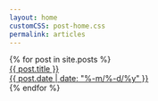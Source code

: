 ```yaml
---
layout: home
customCSS: post-home.css
permalink: articles
---
```

 
<div class="grid grid-cols-1 md:grid-cols-2 lg:grid-cols-3 gap-6 text-center mx-auto my-24 max-w-screen-2xl p-6">
  {% for post in site.posts %}
    <a href="{{ post.url }}" class="no-underline text-gray-900 shadow hover:shadow-lg p-4 rounded border border-gray-50">
      <img src="{{ post.thumb }}" alt="" class="rounded mb-4">
      <div class="flex flex-col px-2 w-full overflow-hidden">
        <div class="text-xl font-serif truncate">{{ post.title }}</div>
        <div class="flex-auto"></div>
        <div class="text-xs text-gray-400">{{ post.date | date: "%-m/%-d/%y" }}</div>
      </div>
    </a>
  {% endfor %}
</div>
